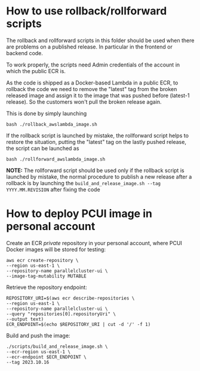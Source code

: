 # How to use rollback/rollforward scripts

The rollback and rollforward scripts in this folder should be used when there are problems on a published release. In particular in the frontend or backend code.

To work properly, the scripts need Admin credentials of the account in which the public ECR is.

As the code is shipped as a Docker-based Lambda in a public ECR, to rollback the code we need to remove the "latest" tag from the broken released image and assign it to the image that was pushed before (latest-1 release).
So the customers won't pull the broken release again.

This is done by simply launching 

```
bash ./rollback_awslambda_image.sh
```

If the rollback script is launched by mistake, the rollforward script helps to restore the situation, putting the "latest" tag on the lastly pushed release, the script can be launched as

```
bash ./rollforward_awslambda_image.sh
```

**NOTE:** The rollforward script should be used only if the rollback script is launched by mistake, the normal procedure to publish a new release after a rollback is by launching the `build_and_release_image.sh --tag YYYY.MM.REVISION` after fixing the code

# How to deploy PCUI image in personal account

Create an ECR *private* repository in your personal account, where PCUI Docker images will be stored for testing:

```
aws ecr create-repository \
--region us-east-1 \
--repository-name parallelcluster-ui \
--image-tag-mutability MUTABLE
```

Retrieve the repository endpoint:

```
REPOSITORY_URI=$(aws ecr describe-repositories \
--region us-east-1 \
--repository-name parallelcluster-ui \
--query "repositories[0].repositoryUri" \
--output text)
ECR_ENDPOINT=$(echo $REPOSITORY_URI | cut -d '/' -f 1)
```

Build and push the image:

```
./scripts/build_and_release_image.sh \
--ecr-region us-east-1 \
--ecr-endpoint $ECR_ENDPOINT \
--tag 2023.10.16
```
